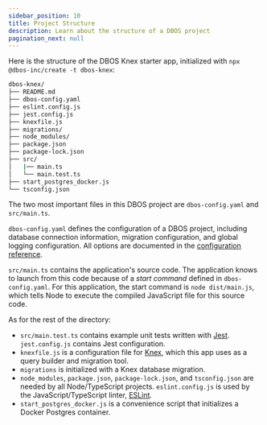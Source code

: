 ```yaml
---
sidebar_position: 10
title: Project Structure
description: Learn about the structure of a DBOS project
pagination_next: null
---
```


Here is the structure of the DBOS Knex starter app, initialized with `npx @dbos-inc/create -t dbos-knex`:

```bash
dbos-knex/
├── README.md
├── dbos-config.yaml
├── eslint.config.js
├── jest.config.js
├── knexfile.js
├── migrations/
├── node_modules/
├── package.json
├── package-lock.json
├── src/
│   |── main.ts
│   └── main.test.ts
├── start_postgres_docker.js
└── tsconfig.json
```

The two most important files in this DBOS project are `dbos-config.yaml` and `src/main.ts`.

`dbos-config.yaml` defines the configuration of a DBOS project, including database connection information, migration configuration, and global logging configuration.
All options are documented in the [configuration reference](../../reference/configuration).

`src/main.ts` contains the application's source code.
The application knows to launch from this code because of a _start command_ defined in `dbos-config.yaml`.
For this application, the start command is `node dist/main.js`, which tells Node to execute the compiled JavaScript file for this source code.

As for the rest of the directory:

- `src/main.test.ts` contains example unit tests written with [Jest](https://jestjs.io/). `jest.config.js` contains Jest configuration.
- `knexfile.js` is a configuration file for [Knex](https://knexjs.org), which this app uses as a query builder and migration tool.
- `migrations` is initialized with a Knex database migration.
- `node_modules`, `package.json`, `package-lock.json`, and `tsconfig.json` are needed by all Node/TypeScript projects. `eslint.config.js` is used by the JavaScript/TypeScript linter, [ESLint](https://eslint.org/).
- `start_postgres_docker.js` is a convenience script that initializes a Docker Postgres container.
